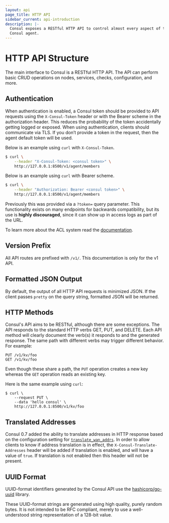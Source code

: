 ```yaml
---
layout: api
page_title: HTTP API
sidebar_current: api-introduction
description: |-
  Consul exposes a RESTful HTTP API to control almost every aspect of the
  Consul agent.
---
```


# HTTP API Structure

The main interface to Consul is a RESTful HTTP API. The API can perform basic
CRUD operations on nodes, services, checks, configuration, and more.

## Authentication

When authentication is enabled, a Consul token should be provided to API
requests using the `X-Consul-Token` header or with the
 Bearer scheme in the authorization header. 
This reduces the probability of the
token accidentally getting logged or exposed. When using authentication,
clients should communicate via TLS. If you don’t provide a token in the request, then the agent default token will be used.


Below is an example using `curl` with `X-Consul-Token`.

```sh
$ curl \
    --header "X-Consul-Token: <consul token>" \
    http://127.0.0.1:8500/v1/agent/members
```

Below is an example using `curl` with Bearer scheme.

```sh
$ curl \
    --header "Authorization: Bearer <consul token>" \
    http://127.0.0.1:8500/v1/agent/members
```

Previously this was provided via a `?token=` query parameter. This functionality
exists on many endpoints for backwards compatibility, but its use is **highly
discouraged**, since it can show up in access logs as part of the URL.

To learn more about the ACL system read the [documentation](/docs/acls/acl-system.html).

## Version Prefix

All API routes are prefixed with `/v1/`. This documentation is only for the v1 API.

## Formatted JSON Output

By default, the output of all HTTP API requests is minimized JSON. If the client
passes `pretty` on the query string, formatted JSON will be returned.

## HTTP Methods

Consul's API aims to be RESTful, although there are some exceptions. The API
responds to the standard HTTP verbs GET, PUT, and DELETE. Each API method will
clearly document the verb(s) it responds to and the generated response. The same
path with different verbs may trigger different behavior. For example:

```text
PUT /v1/kv/foo
GET /v1/kv/foo
```

Even though these share a path, the `PUT` operation creates a new key whereas
the `GET` operation reads an existing key.

Here is the same example using `curl`:

```shell
$ curl \
    --request PUT \
    --data 'hello consul' \
    http://127.0.0.1:8500/v1/kv/foo
```

## Translated Addresses

Consul 0.7 added the ability to translate addresses in HTTP response based on
the configuration setting for
[`translate_wan_addrs`](/docs/agent/options.html#translate_wan_addrs). In order
to allow clients to know if address translation is in effect, the
`X-Consul-Translate-Addresses` header will be added if translation is enabled,
and will have a value of `true`. If translation is not enabled then this header
will not be present.

## UUID Format

UUID-format identifiers generated by the Consul API use the
[hashicorp/go-uuid](https://github.com/hashicorp/go-uuid) library.

These UUID-format strings are generated using high quality, purely random bytes.
It is not intended to be RFC compliant, merely to use a well-understood string
representation of a 128-bit value.



